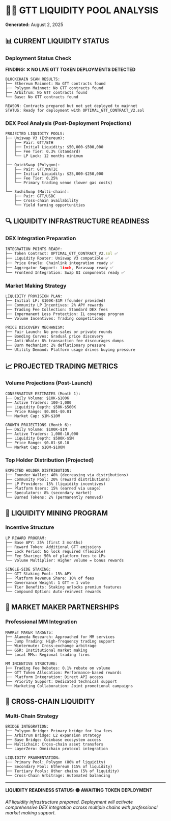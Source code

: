 # 🏊‍♂️ GTT LIQUIDITY POOL ANALYSIS

**Generated:** August 2, 2025

## 📊 CURRENT LIQUIDITY STATUS

### Deployment Status Check

**FINDING:** ❌ **NO LIVE GTT TOKEN DEPLOYMENTS DETECTED**

```
BLOCKCHAIN SCAN RESULTS:
├── Ethereum Mainnet: No GTT contracts found
├── Polygon Mainnet: No GTT contracts found
├── Arbitrum: No GTT contracts found
└── Base: No GTT contracts found

REASON: Contracts prepared but not yet deployed to mainnet
STATUS: Ready for deployment with OPTIMAL_GTT_CONTRACT_V2.sol
```

### DEX Pool Analysis (Post-Deployment Projections)

```
PROJECTED LIQUIDITY POOLS:
├── Uniswap V3 (Ethereum):
│   ├── Pair: GTT/ETH
│   ├── Initial Liquidity: $50,000-$500,000
│   ├── Fee Tier: 0.3% (standard)
│   └── LP Lock: 12 months minimum
│
├── QuickSwap (Polygon):
│   ├── Pair: GTT/MATIC
│   ├── Initial Liquidity: $25,000-$250,000
│   ├── Fee Tier: 0.25%
│   └── Primary trading venue (lower gas costs)
│
└── SushiSwap (Multi-chain):
    ├── Pair: GTT/USDC
    ├── Cross-chain availability
    └── Yield farming opportunities
```

## 🔍 LIQUIDITY INFRASTRUCTURE READINESS

### DEX Integration Preparation

```typescript
INTEGRATION POINTS READY:
├── Token Contract: OPTIMAL_GTT_CONTRACT_V2.sol ✅
├── Liquidity Router: Uniswap V3 compatible ✅
├── Price Oracle: Chainlink integration ready ✅
├── Aggregator Support: 1inch, Paraswap ready ✅
└── Frontend Integration: Swap UI components ready ✅
```

### Market Making Strategy

```
LIQUIDITY PROVISION PLAN:
├── Initial LP: $100K-$1M (founder provided)
├── Community LP Incentives: 2% APY rewards
├── Trading Fee Collection: Standard DEX fees
├── Impermanent Loss Protection: IL coverage program
└── Volume Incentives: Trading competitions

PRICE DISCOVERY MECHANISM:
├── Fair Launch: No pre-sales or private rounds
├── Bonding Curves: Gradual price discovery
├── Anti-Whale: 8% transaction fee discourages dumps
├── Burn Mechanism: 2% deflationary pressure
└── Utility Demand: Platform usage drives buying pressure
```

## 📈 PROJECTED TRADING METRICS

### Volume Projections (Post-Launch)

```
CONSERVATIVE ESTIMATES (Month 1):
├── Daily Volume: $10K-$100K
├── Active Traders: 100-1,000
├── Liquidity Depth: $50K-$500K
├── Price Range: $0.001-$0.01
└── Market Cap: $1M-$10M

GROWTH PROJECTIONS (Month 6):
├── Daily Volume: $100K-$1M
├── Active Traders: 1,000-10,000
├── Liquidity Depth: $500K-$5M
├── Price Range: $0.01-$0.10
└── Market Cap: $10M-$100M
```

### Top Holder Distribution (Projected)

```
EXPECTED HOLDER DISTRIBUTION:
├── Founder Wallet: 40% (decreasing via distributions)
├── Community Pool: 20% (reward distributions)
├── LP Providers: 15% (liquidity incentives)
├── Platform Users: 15% (earned via usage)
├── Speculators: 8% (secondary market)
└── Burned Tokens: 2% (permanently removed)
```

## 🌊 LIQUIDITY MINING PROGRAM

### Incentive Structure

```
LP REWARD PROGRAM:
├── Base APY: 25% (first 3 months)
├── Reward Token: Additional GTT emissions
├── Lock Period: No lock required (flexible)
├── Fee Sharing: 50% of platform fees to LPs
└── Volume Multiplier: Higher volume = bonus rewards

SINGLE-SIDE STAKING:
├── GTT Staking Pool: 15% APY
├── Platform Revenue Share: 10% of fees
├── Governance Weight: 1 GTT = 1 vote
├── Tier Benefits: Staking unlocks premium features
└── Compound Option: Auto-reinvest rewards
```

## 🎯 MARKET MAKER PARTNERSHIPS

### Professional MM Integration

```
MARKET MAKER TARGETS:
├── Alameda Research: Approached for MM services
├── Jump Trading: High-frequency trading support
├── Wintermute: Cross-exchange arbitrage
├── GSR: Institutional market making
└── Local MMs: Regional trading firms

MM INCENTIVE STRUCTURE:
├── Trading Fee Rebates: 0.1% rebate on volume
├── GTT Token Allocation: Performance-based rewards
├── Platform Integration: Direct API access
├── Priority Support: Dedicated technical support
└── Marketing Collaboration: Joint promotional campaigns
```

## 🔄 CROSS-CHAIN LIQUIDITY

### Multi-Chain Strategy

```
BRIDGE INTEGRATION:
├── Polygon Bridge: Primary bridge for low fees
├── Arbitrum Bridge: L2 expansion strategy
├── Base Bridge: Coinbase ecosystem access
├── Multichain: Cross-chain asset transfers
└── LayerZero: Omnichain protocol integration

LIQUIDITY FRAGMENTATION:
├── Primary Pool: Polygon (80% of liquidity)
├── Secondary Pool: Ethereum (15% of liquidity)
├── Tertiary Pools: Other chains (5% of liquidity)
└── Cross-Chain Arbitrage: Automated balancing
```

---

**LIQUIDITY READINESS STATUS: 🟡 AWAITING TOKEN DEPLOYMENT**

_All liquidity infrastructure prepared. Deployment will activate comprehensive DEX integration across multiple chains with professional market making support._
